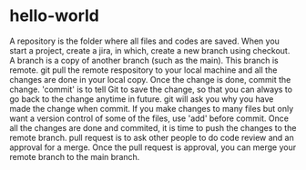 # hello-world
A repository is the folder where all files and codes are saved.
When you start a project, create a jira, in which, create a new branch using checkout.
A branch is a copy of another branch (such as the main). This branch is remote.
git pull the remote respository to your local machine and all the changes are done in your local copy.
Once the change is done, commit the change. 'commit' is to tell Git to save the change, so that you can always to go back to the change anytime in future. git will ask you why you have made the change when commit.
If you make changes to many files but only want a version control of some of the files, use 'add' before commit.
Once all the changes are done and commited, it is time to push the changes to the remote branch.
pull request is to ask other people to do code review and an approval for a merge.
Once the pull request is approval, you can merge your remote branch to the main branch.
